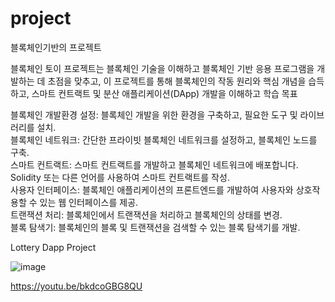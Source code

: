 # project
블록체인기반의 프로젝트 

블록체인 토이 프로젝트는 블록체인 기술을 이해하고 블록체인 기반 응용 프로그램을 개발하는 데 초점을 맞추고,
이 프로젝트를 통해 블록체인의 작동 원리와 핵심 개념을 습득하고, 스마트 컨트랙트 및 분산 애플리케이션(DApp) 개발을 이해하고 학습 목표

블록체인 개발환경 설정: 블록체인 개발을 위한 환경을 구축하고, 필요한 도구 및 라이브러리를 설치.<br>
블록체인 네트워크: 간단한 프라이빗 블록체인 네트워크를 설정하고, 블록체인 노드를 구축.<br>
스마트 컨트랙트: 스마트 컨트랙트를 개발하고 블록체인 네트워크에 배포합니다. Solidity 또는 다른 언어를 사용하여 스마트 컨트랙트를 작성.<br>
사용자 인터페이스: 블록체인 애플리케이션의 프론트엔드를 개발하여 사용자와 상호작용할 수 있는 웹 인터페이스를 제공.<br>
트랜잭션 처리: 블록체인에서 트랜잭션을 처리하고 블록체인의 상태를 변경.<br>
블록 탐색기: 블록체인의 블록 및 트랜잭션을 검색할 수 있는 블록 탐색기를 개발.


Lottery Dapp Project 


![image](https://github.com/bumida/ethereum_project/assets/77855625/6fdad316-8513-45d2-8922-cc0dec136e84)




https://youtu.be/bkdcoGBG8QU
